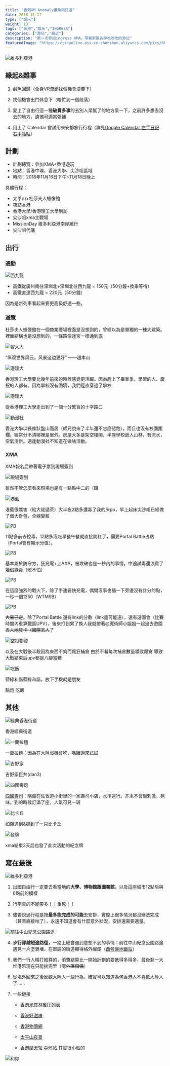```yaml
---
title: "香港XM Anomaly摸魚兩日遊"
date: 2018-11-17
type: ["娱乐"]
weight: 13
tags: ["香港","娱乐","INGRESS"]
categories: ["游记","最近"]
description: "第一次参加ingress XMA，带着家属各种吃吃吃的游记"
featuredImage: "https://visnonline.oss-cn-shenzhen.aliyuncs.com/pics/hkxma/icon.png"
---
```


![維多利亞港](https://visnonline.oss-cn-shenzhen.aliyuncs.com/pics/hkxma/photo2.jpg)

## 緣起&雜事

1. 鹹魚回歸（全身VR滯銷找個機會浪費下）

2. 找個機會出門休息下（瞎忙到一個段落）

3. 愛上了自由行這一種**破費多事**的去別人呆膩了的地方呆一下，之前許多想去沒去的地方，遺憾可適當彌補

4. 用上了 Calendar 嘗試用來安排旅行行程（詳見[Google Calendar 左手日記 右手咕咕](https://visnz.github.io/post/calendar/)）

## 計劃

- 計劃總覽：參加XMA+香港遊玩
- 地點：香港中環、香港大學、尖沙咀區域
- 時間：2018年11月16日下午~11月18日晚上

具體行程：
- 太平山+杜莎夫人蠟像館
- 夜訪香港
- 香港大學/香港理工大學到訪
- 尖沙咀xma主戰場
- MissionDay 維多利亞港南岸繞行
- 尖沙咀代購

## 出行

### 通勤

![西九龍](https://visnonline.oss-cn-shenzhen.aliyuncs.com/pics/hkxma/pic06.jpg)

- 高鐵從廣州南往深圳北+深圳北往西九龍 = 150元（50分鐘+換乘等待）
- 高鐵直達西九龍 = 220元（50分鐘）

因為是新列車看起來要更高級舒適一些。

### 遊覽

杜莎夫人蠟像館在一個商業廣場裡面是沒想到的，曾經以為是單獨的一棟大建築。裡面結構也是沒想到的，一條路像迷宮一樣通到底

![習大大](https://visnonline.oss-cn-shenzhen.aliyuncs.com/pics/hkxma/pic01.jpg)

“纵观世界风云，风景这边更好” ——趙本山

![港理大](https://visnonline.oss-cn-shenzhen.aliyuncs.com/pics/hkxma/pic12.jpg)

香港理工大學要比幾年前來的時候感覺更活躍。因為趕上了畢業季，學習的人、慶祝的人都有。因為學校沒有圍墻，我們徑直穿過了學校

![港理大](https://visnonline.oss-cn-shenzhen.aliyuncs.com/pics/hkxma/pic03.jpg)

從香港理工大學走出到了一個十分繁盲的十字路口

![動漫社](https://visnonline.oss-cn-shenzhen.aliyuncs.com/pics/hkxma/pic04.jpg)

香港大學以長條狀盤山而居（師兄說來了半年還不怎麼認路），而且也沒有校園圍欄，經常分不清哪裡是里外。房屋大多是架空樓閣，半座學校嵌入山林，有流水，空氣清新。適逢動漫社不知道在做啥活動。



### XMA

XMA報名后帶著電子票到現場簽到

![現場簽到](https://visnonline.oss-cn-shenzhen.aliyuncs.com/pics/hkxma/pic02.jpg)

雖然不管怎麼看來現場也是有一點點中二的（蹲

![港藍](https://visnonline.oss-cn-shenzhen.aliyuncs.com/pics/hkxma/pic16.jpg)

港藍很厲害（給大佬遞茶）大半夜2點多還毒了我的床po，早上起床尖沙咀已經做了個大針包，全線變藍

![PB](https://visnonline.oss-cn-shenzhen.aliyuncs.com/pics/hkxma/pic18.jpg)

11點多前去控毒，12點多沒吃早餐午餐就直接開杠了，需要Portal Battle占點（Portal會有顯示分值）。

![PB](https://visnonline.oss-cn-shenzhen.aliyuncs.com/pics/hkxma/pic17.jpg)

基本屬於防守方，狂充電+上AXA，被攻破也是一秒內的事情。中途試毒還浪費了幾個綠毒（~~嗯不怕~~）

![PB](https://visnonline.oss-cn-shenzhen.aliyuncs.com/pics/hkxma/pic19.jpg)

在這麼強烈的戰火下，除了手速要快充電，偶爾沒事也插一下旁邊沒有計分的點，一秒一個1250（WTMSB）

![PB](https://visnonline.oss-cn-shenzhen.aliyuncs.com/pics/hkxma/pic20.jpg)

~~大局已定~~。除了Portal Battle 還有link的分數（link盡可能遠），還有遊園會（比賽時間內重算戰區UPV）。後來打到累了換人我就帶著@魔術師小姐姐一起過去遊園~~丟人地發卡（國際丟人~~了

![空投物資](https://visnonline.oss-cn-shenzhen.aliyuncs.com/pics/hkxma/pic21.jpg)

以及在大戰後半段因為東西不夠而瘋狂補倉 由於不看每次補倉數量導致爆倉 導致大戰結束后upv都是八腳當糖

![吃飯](https://visnonline.oss-cn-shenzhen.aliyuncs.com/pics/hkxma/pic23.jpg)

藍綠和諧藍綠和諧，放下手機就是朋友

點燈 吃飯

## 其他

![經典香港街道](https://visnonline.oss-cn-shenzhen.aliyuncs.com/pics/hkxma/pic13.jpg)

香港經典街道

![一蘭拉麵](https://visnonline.oss-cn-shenzhen.aliyuncs.com/pics/hkxma/pic027.jpg)

一蘭拉麵：因為在大陸沒機會吃，嘴饞過來試試

![吉野家](https://visnonline.oss-cn-shenzhen.aliyuncs.com/pics/hkxma/pic14.jpg)

吉野家巨丼(dan3)

![四國壽司](https://visnonline.oss-cn-shenzhen.aliyuncs.com/pics/hkxma/pic15.jpg)

[四國壽司](https://www.google.com/maps?ll=22.303578,114.169603&z=21&t=m&hl=zh-HK&gl=US&mapclient=embed&q=22%C2%B018%2713.1%22N+114%C2%B010%2710.4%22E@22.303644,114.169561)：隱藏在佐敦道小街里的一家壽司小店，水準還行。芥末不會很刺激，夠味。到的時候訂滿了座，人氣可見一斑

![比卡丘](https://visnonline.oss-cn-shenzhen.aliyuncs.com/pics/hkxma/pic24.jpg)

如願遇到&抓到了一只比卡丘

![發牌](https://visnonline.oss-cn-shenzhen.aliyuncs.com/pics/hkxma/pic25.jpg)

xma結束3天后也發了此次活動的紀念牌

## 寫在最後
![維多利亞港](https://visnonline.oss-cn-shenzhen.aliyuncs.com/pics/hkxma/photo1.jpg)

1. 出國自由行一定要去看當地的**大學、博物館跟圖書館**，以及這座城市12點后與6點前的模樣

2. 行李真的不能帶多！！重死！！

3. 儘管說過行程是按**最多能完成的可能**去安排，實際上很多情況都沒辦法完成（甚至直接咕了），永遠不知道會有什麼意外狀況，安排還需要適量。

![前往中山紀念公園路途](https://visnonline.oss-cn-shenzhen.aliyuncs.com/pics/hkxma/pic026.jpg)

4. **步行穿越短途路徑**，一路上總會遇到意想不到的事情：前往中山紀念公園路途遇見一片塗鴉墻，在單調的街道顯得格外燦爛（[西營盤地鐵站](https://www.google.com/maps/place/%E8%A5%BF%E7%87%9F%E7%9B%A4%E7%AB%99/@22.285511,114.1303005,15z/data=!4m12!1m6!3m5!1s0x0:0x35d42f86dcda02ae!2z5Lit5bGx57SA5b-15YWs5ZyS!8m2!3d22.2902364!4d114.1454925!3m4!1s0x3403ff80b4683f09:0xc9610b1b92c6556b!8m2!3d22.2856367!4d114.1427404)）

5. 我們一行人精打細算的，消費結算比一開始計劃的要低得多得多，最後剩一大堆港幣現在只能揣兜里（嗯~~外匯儲備~~）

6. 從境外回來之後反觀大陸人一些行為，確實可以知道為何香港人不喜歡大陸人了……

7. 一些鏈接

    - [香港米其林餐厅列表](https://www.wikiwand.com/zh-hant/%E7%B1%B3%E5%85%B6%E6%9E%97%E9%A4%90%E5%BB%B3%E5%88%97%E8%A1%A8#/%E9%A6%99%E6%B8%AF)

    - [香港好滋味](https://www.openrice.com/zh/hongkong)

    - [香港物價網](https://www.price.com.hk/)
    
    - [太平山夜景](https://joyce8.com/2015hk9/)

    - [香港摩天轮 中环站](https://www.google.com/maps/place/The+Hong+Kong+Observation+Wheel/@22.285778,114.1704605,15.04z/data=!4m5!3m4!1s0x340400622b904e73:0x6d050ac72de9625b!8m2!3d22.2852868!4d114.1617224?hl=en) 其實很小個的

![和你](https://visnonline.oss-cn-shenzhen.aliyuncs.com/pics/hkxma/pic05.jpg)